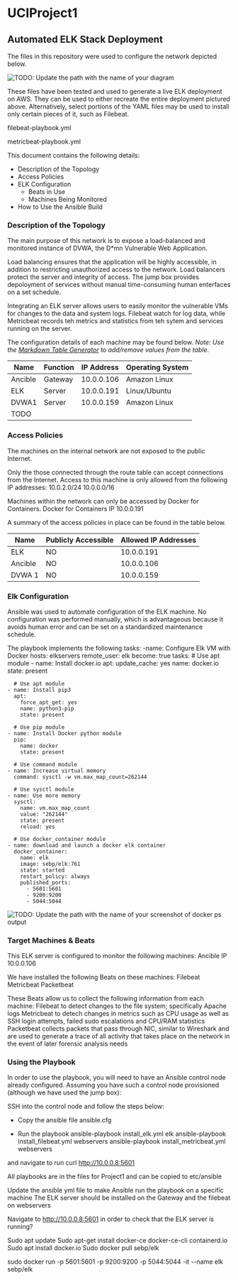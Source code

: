# UCIProject1
## Automated ELK Stack Deployment

The files in this repository were used to configure the network depicted below.

![TODO: Update the path with the name of your diagram](Images/diagram_filename.png)

These files have been tested and used to generate a live ELK deployment on AWS. They can be used to either recreate the entire deployment pictured above. Alternatively, select portions of the YAML files may be used to install only certain pieces of it, such as Filebeat.

filebeat-playbook.yml

metricbeat-playbook.yml

This document contains the following details:
- Description of the Topology
- Access Policies
- ELK Configuration
  - Beats in Use
  - Machines Being Monitored
- How to Use the Ansible Build


### Description of the Topology

The main purpose of this network is to expose a load-balanced and monitored instance of DVWA, the D*mn Vulnerable Web Application.

Load balancing ensures that the application will be highly accessible, in addition to restricting unauthorized access to the network.
Load balancers protect the server and integrity of access.  The jump box provides depoloyment of services without manual time-consuming human enterfaces on a set schedule. 

Integrating an ELK server allows users to easily monitor the vulnerable VMs for changes to the data and system logs.
  Filebeat watch for log data, while Metricbeat records teh metrics and statistics from teh sytem and services running on the server. 

The configuration details of each machine may be found below.
_Note: Use the [Markdown Table Generator](http://www.tablesgenerator.com/markdown_tables) to add/remove values from the table_.

| Name     | Function | IP Address | Operating System |
|----------|----------|------------|------------------|
| Ancible  | Gateway  | 10.0.0.106 | Amazon Linux     |
| ELK      | Server   | 10.0.0.191 | Linux/Ubuntu     |
| DVWA1    | Server   | 10.0.0.159 | Amazon Linux     |
| TODO     |          |            |                  |

### Access Policies

The machines on the internal network are not exposed to the public Internet. 

Only the those connected through the route table can accept connections from the Internet. Access to this machine is only allowed from the following IP addresses:
10.0.2.0/24
10.0.0.0/16

Machines within the network can only be accessed by Docker for Containers.
Docker for Containers IP 10.0.0.191

A summary of the access policies in place can be found in the table below.

| Name     | Publicly Accessible | Allowed IP Addresses |
|----------|---------------------|----------------------|
|   ELK    |      NO             | 10.0.0.191           |
| Ancible  |      NO             | 10.0.0.106           |
|  DVWA 1  |      NO             | 10.0.0.159           |

### Elk Configuration

Ansible was used to automate configuration of the ELK machine. No configuration was performed manually, which is advantageous because it avoids human error and can be
set on a standardized maintenance schedule. 

The playbook implements the following tasks:
-name: Configure Elk VM with Docker
  hosts: elkservers
  remote_user: elk
  become: true
  tasks:
    # Use apt module
    - name: Install docker.io
      apt:
        update_cache: yes
        name: docker.io
        state: present

      # Use apt module
    - name: Install pip3
      apt:
        force_apt_get: yes
        name: python3-pip
        state: present

      # Use pip module
    - name: Install Docker python module
      pip:
        name: docker
        state: present

      # Use command module
    - name: Increase virtual memory
      command: sysctl -w vm.max_map_count=262144

      # Use sysctl module
    - name: Use more memory
      sysctl:
        name: vm.max_map_count
        value: "262144"
        state: present
        reload: yes

      # Use docker_container module
    - name: download and launch a docker elk container
      docker_container:
        name: elk
        image: sebp/elk:761
        state: started
        restart_policy: always
        published_ports:
          - 5601:5601
          - 9200:9200
          - 5044:5044

![TODO: Update the path with the name of your screenshot of docker ps output](Images/docker_ps_output.png)

### Target Machines & Beats
This ELK server is configured to monitor the following machines:
Ancible   IP 10.0.0.106         

We have installed the following Beats on these machines:
Filebeat
Metricbeat
Packetbeat

These Beats allow us to collect the following information from each machine:
Filebeat to detect changes to the file system; specifically Apache logs
Metricbeat to detech changes in metrics such as CPU usage as well as SSH login attempts, failed sudo escalations and CPU/RAM statistics
Packetbeat collects packets that pass through NIC, similar to Wireshark and are used to generate a trace of all activity that takes place on the network in the event of 
later forensic analysis needs

### Using the Playbook
In order to use the playbook, you will need to have an Ansible control node already configured. Assuming you have such a control node provisioned (although we have used the 
jump box): 

SSH into the control node and follow the steps below:

- Copy the ansible file ansible.cfg

- Run the playbook 
 ansible-playbook install_elk.yml elk
 ansible-playbook install_filebeat.yml webservers
 ansible-playbook install_metricbeat.yml webservers
 
 and navigate to run curl http://10.0.0.8:5601 


All playbooks are in the files for Project1 and can be copied to etc/ansible

Update the ansible yml file to make Ansible run the playbook on a specific machine
The ELK server should be installed on the Gateway and the filebeat on webservers

Navigate to http://10.0.0.8:5601 in order to check that the ELK server is running?

Sudo apt update
Sudo apt-get install docker-ce docker-ce-cli containerd.io
Sudo apt install docker.io
Sudo docker pull sebp/elk

sudo docker run -p 5601:5601 -p 9200:9200 -p 5044:5044 -it --name elk sebp/elk

